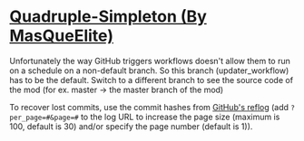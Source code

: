 # [Quadruple-Simpleton (By MasQueElite)](https://github.com/MasQueElite/Quadruple-Simpleton)

Unfortunately the way GitHub triggers workflows doesn't allow them to run on a schedule on a non-default branch. So this branch (updater_workflow) has to be the default. Switch to a different branch to see the source code of the mod (for ex. master -> the master branch of the mod)

To recover lost commits, use the commit hashes from [GitHub's reflog](https://api.github.com/repos/KtaneModules/Quadruple-Simpleton-MasQueElite/events) (add `?per_page=#&page=#` to the log URL to increase the page size (maximum is 100, default is 30) and/or specify the page number (default is 1)).
